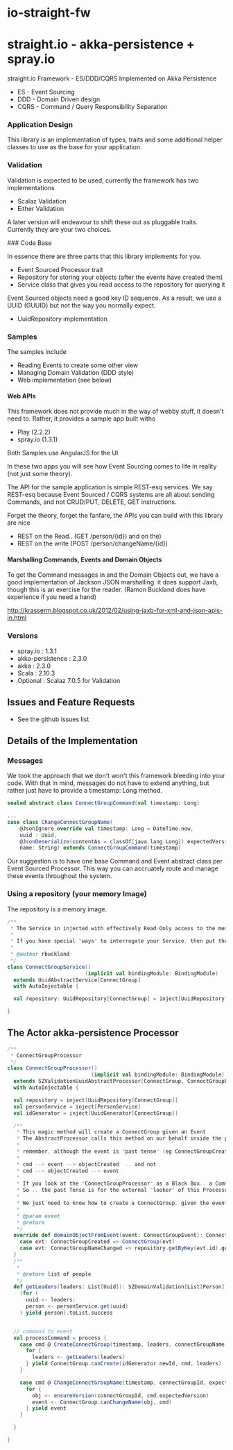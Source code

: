 io-straight-fw
==============

straight.io - akka-persistence + spray.io
=======

straight.io Framework - ES/DDD/CQRS Implemented on Akka Persistence
* ES - Event Sourcing
* DDD - Domain Driven design
* CQRS - Command / Query Responsibility Separation

### Application Design

This library is an implementation of types, traits and some additional helper classes to use as the base for your application.

### Validation

Validation is expected to be used, currently the framework has two implementations
* Scalaz Validation 
* Either Validation

A later version will endeavour to shift these out as pluggable traits. Currently they are your two choices.

### Code Base

In essence there are three parts that this library implements for you.
* Event Sourced Processor trait
* Repository for storing your objects (after the events have created them)
* Service class that gives you read access to the repository for querying it

Event Sourced objects need a good key ID sequence. As a result, we use a UUID (GUUID) but not the way you normally expect.
* UuidRepository implementation

### Samples

The samples include 
* Reading Events to create some other view
* Managing Domain Validation (DDD style)
* Web implementation (see below)

#### Web APIs

This framework does not provide much in the way of webby stuff, it doesn't need to.
Rather, it provides a sample app built witho

* Play (2.2.2)
* spray.io (1.3.1)

Both Samples use AngularJS for the UI

In these two apps you will see how Event Sourcing comes to life in reality (not just some theory).

The API for the sample application is simple REST-esq services. We say REST-esq because Event Sourced / CQRS systems are all about
sending Commands, and not CRUD/PUT, DELETE, GET instructions. 

Forget the theory, forget the fanfare, the APIs you can build with this library are nice 
* REST on the Read.. (GET /person/{id}) and on the)
* REST on the write  (POST /person/changeName/{id})

#### Marshalling Commands, Events and Domain Objects 

To get the Command messages in and the Domain Objects out, we have a good implementation of Jackson JSON marshalling.
it does support Jaxb, though this is an exercise for the reader. (Ramon Buckland does have experience if you need a hand)

http://krasserm.blogspot.co.uk/2012/02/using-jaxb-for-xml-and-json-apis-in.html


### Versions

* spray.io : 1.3.1
* akka-persistence : 2.3.0
* akka : 2.3.0
* Scala : 2.10.3
* Optional : Scalaz 7.0.5 for Validation

## Issues and Feature Requests

- See the github issues list

## Details of the Implementation

### Messages
We took the approach that we don't won't this framework bleeding into your code. With that in mind,
messages do not have to extend anything, but rather just have to provide a timestamp: Long method.
```scala
sealed abstract class ConnectGroupCommand(val timestamp: Long)

...
case class ChangeConnectGroupName(
    @JsonIgnore override val timestamp: Long = DateTime.now,
    uuid : Uuid,
    @JsonDeserialize(contentAs = classOf[java.lang.Long]) expectedVersion: Option[Long], 
    name: String) extends ConnectGroupCommand(timestamp)
```

Our suggestion is to have one base Command and Event abstract class per Event Sourced Processor.
This way you can accruately route and manage these events throughout the system.

### Using a repository (your memory Image)
The repository is a memory image.

```scala
/**
 * The Service in injected with effectively Read-Only access to the memory Image
 *
 * If you have special "ways" to interrogate your Service, then put them here
 *
 * @author rbuckland
 */
class ConnectGroupService()
                         (implicit val bindingModule: BindingModule)
  extends UuidAbstractService[ConnectGroup]
  with AutoInjectable {

  val repository: UuidRepository[ConnectGroup] = inject[UuidRepository[ConnectGroup]]

}
```

## The Actor akka-persistence Processor
```scala
/**
 * ConnectGroupProcessor
 */
class ConnectGroupProcessor()
                           (implicit val bindingModule: BindingModule)
  extends SZValidationUuidAbstractProcessor[ConnectGroup, ConnectGroupEvent, ConnectGroupCommand]
  with AutoInjectable {

  val repository = inject[UuidRepository[ConnectGroup]]
  val personService = inject[PersonService]
  val idGenerator = inject[UuidGenerator[ConnectGroup]]

  /**
   * This magic method will create a ConnectGroup given an Event.
   * The AbstractProcessor calls this method on our behalf inside the persist(event) {  domainObjectFromEvent(event) }
   *
   * remember, although the event is "past tense" (eg ConnectGroupCreated) the order is
   *
   * cmd --> event --> objectCreated  .. and not
   * cmd --> objectCreated --> event
   *
   * If you look at the "ConnectGroupProcessor" as a Black Box.. a Command went in and an Event Came out
   * So .. the past Tense is for the external "looker" of this Processor, not so much us.
   *
   * We just need to know how to create a ConnectGroup, given the event (because we are event sourced)
   *
   * @param event
   * @return
   */
  override def domainObjectFromEvent(event: ConnectGroupEvent): ConnectGroup = {
    case evt: ConnectGroupCreated => ConnectGroup(evt)
    case evt: ConnectGroupNameChanged => repository.getByKey(evt.id).get.changeName(evt.name)
  }
  /**
   *
   * @return list of people
   */
  def getLeaders(leaders: List[Uuid]): SZDomainValidation[List[Person]] =
    (for (
      uuid <- leaders;
      person <- personService.get(uuid)
    ) yield person).toList.success


  // command to event
  val processCommand = process {
    case cmd @ CreateConnectGroup(timestamp, leaders, connectGroupName) => {
      for {
        leaders <- getLeaders(leaders)
      } yield ConnectGroup.canCreate(idGenerator.newId, cmd, leaders)
    }

    case cmd @ ChangeConnectGroupName(timestamp, connectGroupId, expectedVersion, newName) => {
      for {
        obj <- ensureVersion(connectGroupId, cmd.expectedVersion)
        event <- ConnectGroup.canChangeName(obj, cmd)
      } yield event
    }

  }

}

```
